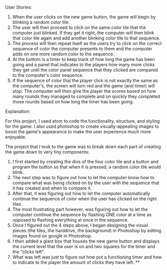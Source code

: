 User Stories:

1. When the user clicks on the new game button, the game will begin by blinking a random color tile.
2. The user will then proceed to click on the same color tile that the computer just blinked. If they get it right, the computer will then blink that color tile again and add another blinking color tile to that sequence.
3. The process will then repeat itself as the users try to click on the correct sequence of color the computer presents to them and the computer adds on one more random color to the sequence.
4. At the bottom is a timer to keep track of how long the game has been going and a panel that indicates to the players how many more clicks they get until the color panel sequence that they clicked are compared to the computer's color sequence.
5. If the sequence of color that the player click is not exactly the same as the computer's, the screen will turn red and the game (and timer) will stop. The computer will then give the player the scores based on how many rounds they managed to complete and on quickly they completed those rounds based on how long the timer has been going.

Explanation:

For this project, I used atom to code the functionality, structure, and styling for the game. I also used photoshop to create visually-appealing images to boost the game's appearance to make the user experience much more enjoyable.

The project that I took to the game was to break down each part of creating the game down to very tiny components:
  1. I first started by creating the divs of the four color tile and a button and program the button so that when it is pressed, a random color tile would blink.
  2. The next step was to figure out how to let the computer know how to compare what was being clicked on by the user with the sequence that it has created and when to compare it.
  3. After that, it was figuring out how to let the computer automatically continue the sequence of color when the user has clicked on the right tiles.
  4. The most frustrating part however, was figuring out how to let the computer continue the sequence by flashing ONE color at a time as opposed to flashing everything at once in the sequence.
  5. Once I figured out the 4 steps above, I began designing the visual pieces (the tiles, the harddrive, the background) in Photoshop by editing images found on google in Photoshop.
  6. I then added a giant box that houses the new game button and displays the current level that the user is on and two squares for the timer and the "clicks left".
  7. What was left was just to figure out how put a functioning timer and how to indicate to the player the amount of clicks they have left. **
